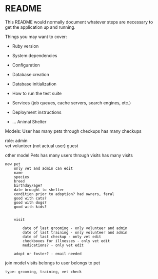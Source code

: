 # README

This README would normally document whatever steps are necessary to get the
application up and running.

Things you may want to cover:

* Ruby version

* System dependencies

* Configuration

* Database creation

* Database initialization

* How to run the test suite

* Services (job queues, cache servers, search engines, etc.)

* Deployment instructions

* ...
Animal Shelter

Models:
User
has many pets through checkups
has many checkups

role: 
admin  
vet
volunteer
(not actual user) guest


other model
Pets
has many users through visits
has many visits

    new pet
        only vet and admin can edit
        name
        species
        breed
        birthday/age? 
        date brought to shelter
        condition prior to adoption? had owners, feral
        good with cats?
        good with dogs?
        good with kids?


        visit

            date of last grooming - only volunteer and admin
            date of last training - only volunteer and admin
            date of last checkup - only vet edit
            checkboxes for illnesses - only vet edit
            medications? - only vet edit

        adopt or foster? - email needed

join model
    visits
        belongs to user
        belongs to pet

    type: grooming, training, vet check

    
